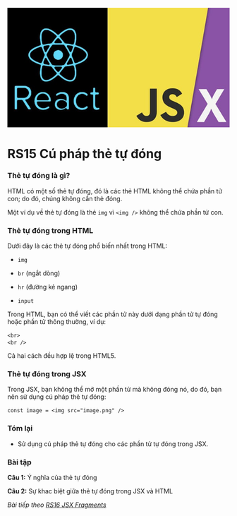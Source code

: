 ![Create-HTML-1](images/jsx.jpg) 

# RS15 Cú pháp thẻ tự đóng

### Thẻ tự đóng là gì?

HTML có một số thẻ tự đóng, đó là các thẻ HTML không thể chứa phần tử con; do đó, chúng không cần thẻ đóng.

Một ví dụ về thẻ tự đóng là thẻ `img` vì `<img />` không thể chứa phần tử con.

### Thẻ tự đóng trong HTML

Dưới đây là các thẻ tự đóng phổ biến nhất trong HTML:

- `img`

- `br` (ngắt dòng)

- `hr` (đường kẻ ngang)

- `input`

Trong HTML, bạn có thể viết các phần tử này dưới dạng phần tử tự đóng hoặc phần tử thông thường, ví dụ:

```
<br>
<br />
```

Cả hai cách đều hợp lệ trong HTML5.

### Thẻ tự đóng trong JSX

Trong JSX, bạn không thể mở một phần tử mà không đóng nó, do đó, bạn nên sử dụng cú pháp thẻ tự đóng:

```
const image = <img src="image.png" />
```

### Tóm lại

- Sử dụng cú pháp thẻ tự đóng cho các phần tử tự đóng trong JSX.

### Bài tập

**Câu 1:** Ý nghĩa của thẻ tự đóng

**Câu 2:** Sự khac biệt giữa thẻ tự đóng trong JSX và HTML

*Bài tiếp theo [RS16 JSX Fragments](/lesson/session/session_016_jsx_fragments.md)*

